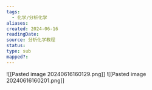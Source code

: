 ```yaml
---
tags:
  - 化学/分析化学
aliases: 
created: 2024-06-16
readingDate: 
source: 分析化学教程
status: 
type: sub
mapped?:
---
```


![[Pasted image 20240616160129.png]]
![[Pasted image 20240616160201.png]]



